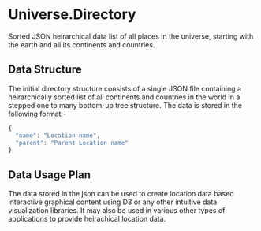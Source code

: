 Universe.Directory
==================

Sorted JSON heirarchical data list of all places in the universe, starting with the earth and all its continents and countries.

Data Structure
--------------

The initial directory structure consists of a single JSON file containing a heirarchically sorted list of all continents and countries in the world in a stepped one to many bottom-up tree structure. The data is stored in the following format:-
```javascript
{
  "name": "Location name",
  "parent": "Parent Location name"
} 
```

Data Usage Plan
---------------

The data stored in the json can be used to create location data based interactive graphical content using D3 or any other intuitive data visualization libraries. It may also be used in various other types of applications to provide heirachical location data.
